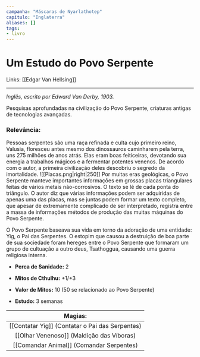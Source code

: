 ```yaml
---
campanha: "Máscaras de Nyarlathotep"
capítulo: "Inglaterra"
aliases: []
tags: 
- livro
---
```


# Um Estudo do Povo Serpente

Links: [[Edgar Van Hellsing]]

---
_Inglês, escrito por Edward Van Derby, 1903._

Pesquisas aprofundadas na civilização do Povo Serpente, criaturas antigas de tecnologias avançadas.


### **Relevância**: 
Pessoas serpentes são uma raça refinada e culta cujo primeiro reino, Valusia, floresceu antes mesmo dos dinossauros caminharem pela terra, uns 275 milhões de anos atrás. Elas eram boas feiticeiras, devotando sua energia a trabalhos mágicos e a fermentar potentes venenos. De acordo com o autor, a primeira civilização deles descobriu o segredo da imortalidade.
![[Placas.png|right|250]]
Por muitas eras geológicas, o Povo Serpente manteve importantes informações em grossas placas triangulares feitas de vários metais não-corrosivos. O texto se lê de cada ponta do triângulo. O autor diz que várias informações podem ser adquiridas de apenas uma das placas, mas se juntas podem formar um texto completo, que apesar de extremamente complicado de ser interpretado, registra entre a massa de informações métodos de produção das muitas máquinas do Povo Serpente.

O Povo Serpente baseava sua vida em torno da adoração de uma entidade: Yig, o Pai das Serpentes. O estopim que causou a destruição de boa parte de sua sociedade foram hereges entre o Povo Serpente que formaram um grupo de cultuação a outro deus, Tsathoggua, causando uma guerra religiosa interna.

- **Perca de Sanidade:** 2

- **Mitos de Cthulhu:** +1/+3

- **Valor de Mitos:** 10 (50 se relacionado ao Povo Serpente)

- **Estudo:** 3 semanas

|                   **Magias:**                   |
|:-----------------------------------------------:|
| [[Contatar Yig]] (Contatar o Pai das Serpentes) |
|    [[Olhar Venenoso]] (Maldição das Víboras)    |
| [[Comandar Animal]] (Comandar Serpentes)                                                |

